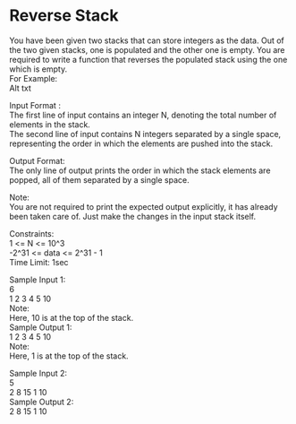 # Reverse Stack




You have been given two stacks that can store integers as the data. Out of the two given stacks, one is populated and the other one is empty. You are required to write a function that reverses the populated stack using the one which is empty.          
For Example:    
Alt txt        

Input Format :        
The first line of input contains an integer N, denoting the total number of elements in the stack.        
The second line of input contains N integers separated by a single space, representing the order in which the elements are pushed into the stack.        

Output Format:        
The only line of output prints the order in which the stack elements are popped, all of them separated by a single space.       

Note:        
You are not required to print the expected output explicitly, it has already been taken care of. Just make the changes in the input stack itself.        

Constraints:         
1 <= N <= 10^3              
-2^31 <= data <= 2^31 - 1         
Time Limit: 1sec           

Sample Input 1:        
6              
1 2 3 4 5 10           
Note:         
Here, 10 is at the top of the stack.             
Sample Output 1:        
1 2 3 4 5 10           
Note:         
Here, 1 is at the top of the stack.         

Sample Input 2:          
5            
2 8 15 1 10         
Sample Output 2:         
2 8 15 1 10          
